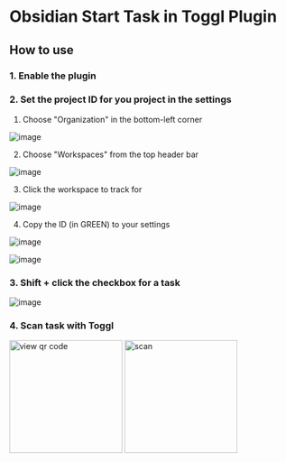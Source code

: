 # Obsidian Start Task in Toggl Plugin

## How to use

### 1. Enable the plugin

### 2. Set the project ID for you project in the settings

1. Choose "Organization" in the bottom-left corner

![image](https://github.com/robertjcolley/start-task-with-toggl-obsidian-plugin/assets/29097404/f6f523d7-c729-4f77-8379-9aa3dc7f561b)

2. Choose "Workspaces" from the top header bar


![image](https://github.com/robertjcolley/start-task-with-toggl-obsidian-plugin/assets/29097404/e75edffc-4db6-42fe-88e7-c812e7c6e114)

3. Click the workspace to track for

![image](https://github.com/robertjcolley/start-task-with-toggl-obsidian-plugin/assets/29097404/0de2fe29-32c7-4cc8-8481-c5174097e900)

4. Copy the ID (in GREEN) to your settings

![image](https://github.com/robertjcolley/start-task-with-toggl-obsidian-plugin/assets/29097404/f08edeef-2692-46f0-b947-7780527380a7)

![image](https://github.com/robertjcolley/start-task-with-toggl-obsidian-plugin/assets/29097404/28f3312e-fc90-47aa-be11-765ee8fc4a01)


### 3. Shift + click the checkbox for a task

![image](https://github.com/robertjcolley/start-task-with-toggl-obsidian-plugin/assets/29097404/c46c4db4-15da-4025-a24f-c3c0df35556f)

### 4. Scan task with Toggl

<img width="200" alt="view qr code" src="https://github.com/robertjcolley/start-task-with-toggl-obsidian-plugin/assets/29097404/4e9dc0d9-3859-4742-8bdc-113a7a036959">

<img width="200" alt="scan" src="https://github.com/robertjcolley/start-task-with-toggl-obsidian-plugin/assets/29097404/fbd84caa-f421-48b4-9c47-022a63cb78be">
